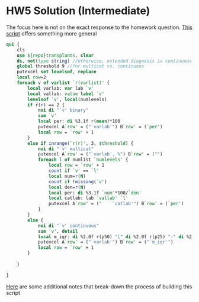 ﻿# HW5 Solution (Intermediate)

The focus here is not on the exact response to the homework question. [This script](https://github.com/jhustata/basic/raw/main/table1.do) offers something more general

```stata
qui {
	cls
	use ${repo}transplants, clear
    ds, not(type string) //otherwise, extended diagnosis is continuous! 
	global threshold 9 //for multicat vs. continuous
	putexcel set levelsof, replace 
	local row=2
    foreach v of varlist `r(varlist)' {
		local varlab: var lab `v'
		local vallab: value label `v'
	    levelsof `v', local(numlevels)
	    if r(r) == 2 {  
			noi di "`v' binary"
			sum `v'
			local per: di %3.1f r(mean)*100
			putexcel A`row' = ("`varlab'") B`row' = (`per')
			local row = `row' + 1
	    }
	    else if inrange(`r(r)', 3, $threshold) {  
			noi di "`v' multicat"
			putexcel A`row' = ("`varlab', %") B`row' = ("")
			foreach l of numlist `numlevels' {
			    local row = `row' + 1
			    count if `v' == `l'
				local num=r(N)
				count if !missing(`v')
				local den=r(N)
				local per: di %3.1f `num'*100/`den'
				local catlab: lab `vallab' `l'
                putexcel A`row' = ("    `catlab'") B`row' = (`per')
			}	
	    }
	    else {  
			noi di "`v' continuous"
			sum `v', detail
			local m_iqr: di %2.0f r(p50) "[" di %2.0f r(p25) "-" di %2.0f r(p75) "]" 
			putexcel A`row' = ("`varlab'") B`row' = ("`m_iqr'")
			local row = `row' + 1
	    }
		
    }
	
}
```

[Here](table1.md) are some additional notes that break-down the process of building this script